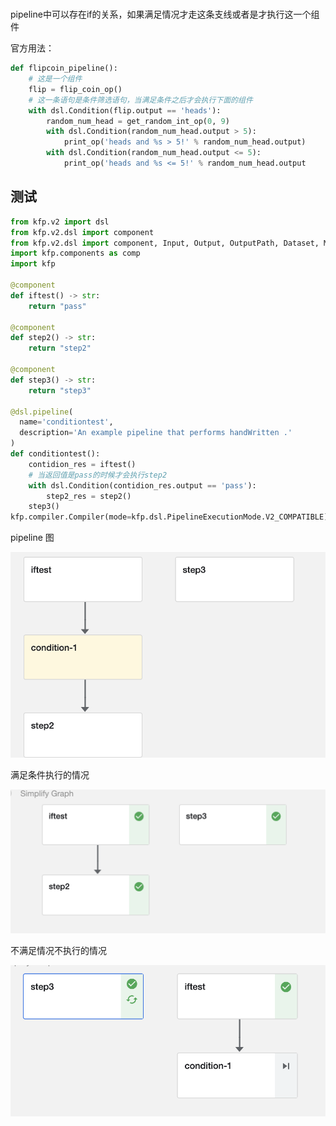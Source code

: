 # 

pipeline中可以存在if的关系，如果满足情况才走这条支线或者是才执行这一个组件

官方用法：

```python
def flipcoin_pipeline():
    # 这是一个组件
    flip = flip_coin_op()
    # 这一条语句是条件筛选语句，当满足条件之后才会执行下面的组件
    with dsl.Condition(flip.output == 'heads'):
        random_num_head = get_random_int_op(0, 9)
        with dsl.Condition(random_num_head.output > 5):
            print_op('heads and %s > 5!' % random_num_head.output)
        with dsl.Condition(random_num_head.output <= 5):
            print_op('heads and %s <= 5!' % random_num_head.output
```

## 测试

```python
from kfp.v2 import dsl
from kfp.v2.dsl import component
from kfp.v2.dsl import component, Input, Output, OutputPath, Dataset, Model,InputPath
import kfp.components as comp
import kfp

@component
def iftest() -> str:
    return "pass"

@component
def step2() -> str:
    return "step2"

@component
def step3() -> str:
    return "step3"

@dsl.pipeline(
  name='conditiontest',
  description='An example pipeline that performs handWritten .'
)
def conditiontest():
    contidion_res = iftest()
    # 当返回值是pass的时候才会执行step2
    with dsl.Condition(contidion_res.output == 'pass'):
        step2_res = step2()
    step3()
kfp.compiler.Compiler(mode=kfp.dsl.PipelineExecutionMode.V2_COMPATIBLE).compile(pipeline_func=conditiontest,package_path='conditiontest.yaml')
```

pipeline 图

![image-20220330231614894](其他转换情况及其思考和发现.assets/image-20220330231614894-8653376.png)

满足条件执行的情况

![image-20220330231448031](其他转换情况及其思考和发现.assets/image-20220330231448031-8653289.png)

不满足情况不执行的情况

![image-20220330231930119](其他转换情况及其思考和发现.assets/image-20220330231930119.png)
